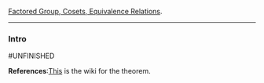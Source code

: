 [Factored Group, Cosets, Equivalence Relations](Factored%20Group,%20Cosets,%20Equivalence%20Relations.md).

---
### **Intro**

#UNFINISHED

**References**:[This](https://en.wikipedia.org/wiki/Lagrange%27s_theorem_(group_theory)) is the wiki for the theorem. 


